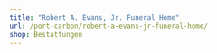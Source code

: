 ```yaml
---
title: "Robert A. Evans, Jr. Funeral Home"
url: /port-carbon/robert-a-evans-jr-funeral-home/
shop: Bestattungen
---
```

